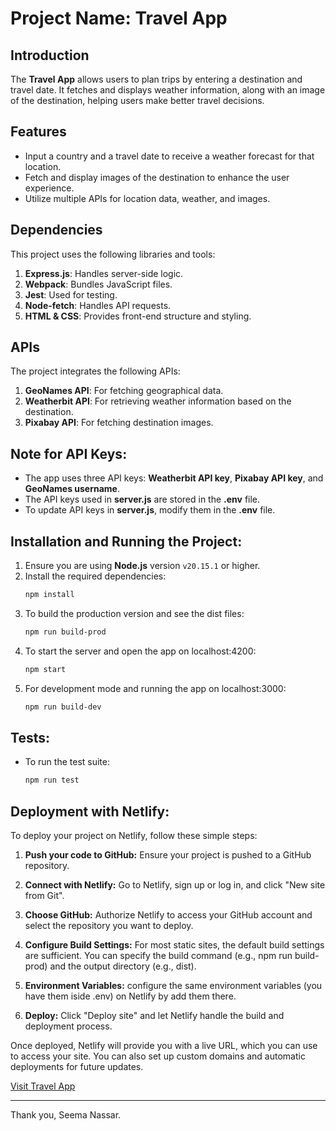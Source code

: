 # Project Name: Travel App

## Introduction
The **Travel App** allows users to plan trips by entering a destination and travel date. It fetches and displays weather information, along with an image of the destination, helping users make better travel decisions.

## Features
- Input a country and a travel date to receive a weather forecast for that location.
- Fetch and display images of the destination to enhance the user experience.
- Utilize multiple APIs for location data, weather, and images.

## Dependencies
This project uses the following libraries and tools:
1. **Express.js**: Handles server-side logic.
2. **Webpack**: Bundles JavaScript files.
3. **Jest**: Used for testing.
4. **Node-fetch**: Handles API requests.
5. **HTML & CSS**: Provides front-end structure and styling.

## APIs
The project integrates the following APIs:
1. **GeoNames API**: For fetching geographical data.
2. **Weatherbit API**: For retrieving weather information based on the destination.
3. **Pixabay API**: For fetching destination images.

## Note for API Keys:
- The app uses three API keys: **Weatherbit API key**, **Pixabay API key**, and **GeoNames username**.
- The API keys used in **server.js** are stored in the **.env** file.
- To update API keys in **server.js**, modify them in the **.env** file.

## Installation and Running the Project:
1. Ensure you are using **Node.js** version `v20.15.1` or higher.
2. Install the required dependencies:
   ```bash
   npm install
   ```
3. To build the production version and see the dist files:
   ```bash
   npm run build-prod
   ```
4. To start the server and open the app on localhost:4200:
   ```bash
   npm start
   ```
5. For development mode and running the app on localhost:3000:
   ```bash
   npm run build-dev
   ```

## Tests:
- To run the test suite:
   ```bash
   npm run test
   ```

## Deployment with Netlify:
To deploy your project on Netlify, follow these simple steps:

1. **Push your code to GitHub:** Ensure your project is pushed to a GitHub repository.

2. **Connect with Netlify:** Go to Netlify, sign up or log in, and click "New site from Git".

3. **Choose GitHub:** Authorize Netlify to access your GitHub account and select the repository you want to deploy.

4. **Configure Build Settings:** For most static sites, the default build settings are sufficient. You can specify the build command (e.g., npm run build-prod) and the output directory (e.g., dist).

6. **Environment Variables:** configure the same environment variables (you have them iside .env) on Netlify by add them there.

5. **Deploy:** Click "Deploy site" and let Netlify handle the build and deployment process.

Once deployed, Netlify will provide you with a live URL, which you can use to access your site. You can also set up custom domains and automatic deployments for future updates.

[Visit Travel App](seema-travel-app.netlify.app)

---

Thank you, Seema Nassar.
